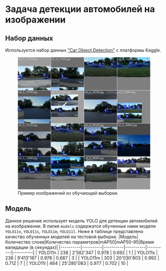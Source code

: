 # Задача детекции автомобилей на изображении
## Набор данных
Используется набор данных ["Car Object Detection"](https://www.kaggle.com/datasets/sshikamaru/car-object-detection/data) с платформы Kaggle.
<figure>
  <img src="sample_from_train.jpg" alt="drawing" width="600"/>
  <figcaption>Пример изображений из обучающей выборки.</figcaption>
</figure>

## Модель
Данное решение использует модель YOLO для детекции автомобилей на изображении. В папке `models` содержатся обученные нами модели `YOLO11n`, `YOLO11s`, `YOLO11m`, `YOLO11l`.
Ниже в таблице представлено качество обученных моделей на тестовой выборке.
|Модель|Количество слоев|Количество параметров|mAP50|mAP50-95|Время валидации (в секундах)|
|----------|----------|----------|----------|----------|----------|
| YOLO11n    | 238 | 2'582'347 | 0.978    | 0.692   | 1 |
| YOLO11s    | 238 | 9'413'187 | 0.978    | 0.687   | 3 |
| YOLO11m    | 303 | 20'030'803 | 0.992    | 0.712   | 7 |
| YOLO11l    | 464 | 25'280'083 | 0.977    | 0.702   | 10 |
<!-- | YOLO11s    | 0.978   | 0.687   |
| Row 3    | Cell 8   | Cell 9   |
 -->
